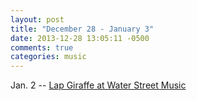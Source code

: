 ```yaml
---
layout: post
title: "December 28 - January 3"
date: 2013-12-28 13:05:11 -0500
comments: true
categories: music
---
```


Jan. 2 -- [Lap Giraffe at Water Street Music](http://www.waterstreetmusic.com/event/lap-giraffe-with-mvt/)
